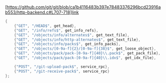 [https://github.com/git/git/blob/ca1b4116483b397e78483376296bcd23916ab553/http-backend.c#L707-718]link

```C
{
	{"GET", "/HEAD$", get_head},
	{"GET", "/info/refs$", get_info_refs},
	{"GET", "/objects/info/alternates$", get_text_file},
	{"GET", "/objects/info/http-alternates$", get_text_file},
	{"GET", "/objects/info/packs$", get_info_packs},
	{"GET", "/objects/[0-9a-f]{2}/[0-9a-f]{38}$", get_loose_object},
	{"GET", "/objects/pack/pack-[0-9a-f]{40}\\.pack$", get_pack_file},
	{"GET", "/objects/pack/pack-[0-9a-f]{40}\\.idx$", get_idx_file},

	{"POST", "/git-upload-pack$", service_rpc},
	{"POST", "/git-receive-pack$", service_rpc}
};

```

